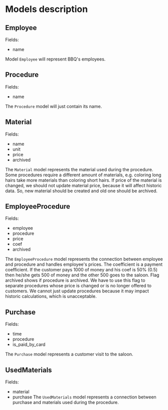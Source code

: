 # Models description

## Employee
Fields:
- name

Model `Employee` will represent BBQ's employees.

## Procedure
Fields: 
- name

The `Procedure` model will just contain its name.

## Material
Fields:
- name
- unit
- price
- archived

The `Material` model represents the material used during the procedure. Some procedures require a different amount of materials, e.g. coloring long hairs take more materials than coloring short hairs. If price of the material is changed, we should not update material price, because it will affect historic data. So, new material should be created and old one should be archived.

## EmployeeProcedure
Fields:
- employee
- procedure
- price
- coef
- archived

The `EmployeeProcedure` model represents the connection between employee and procedure and handles employee's prices. The coefficient is a payment coefficient. If the customer pays 1000 of money and his coef is 50% (0.5) then he/she gets 500 of money
and the other 500 goes to the saloon. Flag archived shows if procedure is archived. We have to use this flag to separate procedures whose price is changed or is no longer offered to customers. We cannot just update procedures because it may impact historic calculations, which is unacceptable.

## Purchase
Fields:
- time
- procedure
- is_paid_by_card

The `Purchase` model represents a customer visit to the saloon.

## UsedMaterials
Fields:
- material
- purchase
The `UsedMaterials` model represents a connection between purchase and materials used during the procedure.
